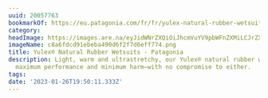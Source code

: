 ```yaml
---
uuid: 20057763
bookmarkOf: https://eu.patagonia.com/fr/fr/yulex-natural-rubber-wetsuits/
category: 
headImage: https://images.are.na/eyJidWNrZXQiOiJhcmVuYV9pbWFnZXMiLCJrZXkiOiIyMDA1Nzc2My9vcmlnaW5hbF9jOGE2ZmRjZDkxZWJlYmE0OTBkNmYyZjdkNmVmZjc3NC5wbmciLCJlZGl0cyI6eyJyZXNpemUiOnsid2lkdGgiOjEyMDAsImhlaWdodCI6MTIwMCwiZml0IjoiaW5zaWRlIiwid2l0aG91dEVubGFyZ2VtZW50Ijp0cnVlfSwid2VicCI6eyJxdWFsaXR5Ijo5MH0sImpwZWciOnsicXVhbGl0eSI6OTB9LCJyb3RhdGUiOm51bGx9fQ==?bc=0
imageName: c8a6fdcd91ebeba490d6f2f7d6eff774.png
title: Yulex® Natural Rubber Wetsuits - Patagonia
description: Light, warm and ultrastretchy, our Yulex® natural rubber wetsuits combine
  maximum performance and minimum harm—with no compromise to either.
tags: 
date: '2023-01-26T19:50:11.333Z'
---
```


